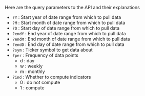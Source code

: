 Here are the query parameters to the API and their explanations
- `?Y` : Start year of date range from which to pull data
- `?M` : Start month of date range from which to pull data
- `?D` : Start day of date range from which to pull data
- `?endY` : End year of date range from which to pull data
- `?endM` : End month of date range from which to pull data
- `?endD` : End day of date range from which to pull data
- `?sym` : Ticker symbol to get data about
- `?per` : Frequency of data points
    - d : day
    - w : weekly
    - m : monthly
- `?ind` : Whether to compute indicators
    - 0 : do not compute
    - 1 : compute
